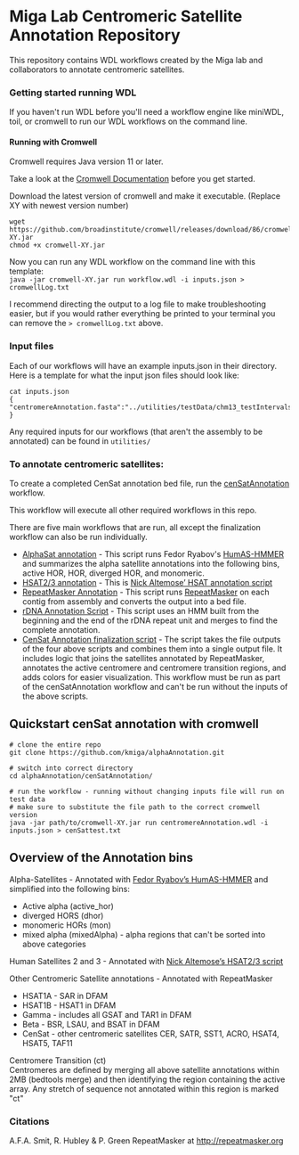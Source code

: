 # Miga Lab Centromeric Satellite Annotation Repository 

This repository contains WDL workflows created by the Miga lab and collaborators to annotate centromeric satellites.

### Getting started running WDL 
If you haven't run WDL before you'll need a workflow engine like miniWDL, toil, or cromwell to run our WDL workflows on the command line. 

#### Running with Cromwell 
Cromwell requires Java version 11 or later. 

Take a look at the [Cromwell Documentation](https://cromwell.readthedocs.io/en/stable/tutorials/FiveMinuteIntro/) before you get started. 

Download the latest version of cromwell and make it executable. (Replace XY with newest version number)  
```
wget https://github.com/broadinstitute/cromwell/releases/download/86/cromwell-XY.jar
chmod +x cromwell-XY.jar 
```

Now you can run any WDL workflow on the command line with this template:  
`java -jar cromwell-XY.jar run workflow.wdl -i inputs.json > cromwellLog.txt`

I recommend directing the output to a log file to make troubleshooting easier, but if you would rather everything be printed to your terminal you can remove the `> cromwellLog.txt` above.

### Input files 
Each of our workflows will have an example inputs.json in their directory. Here is a template for what the input json files should look like:

```
cat inputs.json
{ 
"centromereAnnotation.fasta":"../utilities/testData/chm13_testIntervals.fa"
}
```

Any required inputs for our workflows (that aren't the assembly to be annotated) can be found in `utilities/`

### To annotate centromeric satellites:
To create a completed CenSat annotation bed file, run the [cenSatAnnotation](cenSatAnnotation/centromereAnnotation.wdl) workflow. 

This workflow will execute all other required workflows in this repo. 

There are five main workflows that are run, all except the finalization workflow can also be run individually. 
- [AlphaSat annotation](alphaSat-HMMER/alphaSat-HMMER.wdl) - This script runs Fedor Ryabov's [HumAS-HMMER](https://github.com/fedorrik/HumAS-HMMER_for_AnVIL) and summarizes the alpha satellite annotations into the following bins, active HOR, HOR, diverged HOR, and monomeric. 
- [HSAT2/3 annotation](identify-hSat2and3/identify-hSat2and3.wdl) - This is [Nick Altemose’ HSAT annotation script](https://github.com/altemose/chm13_hsat)
- [RepeatMasker Annotation](cenSatAnnotation/tasks/RepeatMasker.wdl) - This script runs [RepeatMasker](http://repeatmasker.org) on each contig from assembly and converts the output into a bed file. 
- [rDNA Annotation Script](cenSatAnnotation/tasks/rDNA_annotation.wdl ) - This script uses an HMM built from the beginning and the end of the rDNA repeat unit and merges to find the complete annotation. 
- [CenSat Annotation finalization script](cenSatAnnotation/tasks/CenSatAnnotation.wdl) - The script takes the file outputs of the four above scripts and combines them into a single output file. It includes logic that joins the satellites annotated by RepeatMasker, annotates the active centromere and centromere transition regions, and adds colors for easier visualization. This workflow must be run as part of the cenSatAnnotation workflow and can't be run without the inputs of the above scripts. 

## Quickstart cenSat annotation with cromwell 

```
# clone the entire repo 
git clone https://github.com/kmiga/alphaAnnotation.git

# switch into correct directory  
cd alphaAnnotation/cenSatAnnotation/ 

# run the workflow - running without changing inputs file will run on test data
# make sure to substitute the file path to the correct cromwell version 
java -jar path/to/cromwell-XY.jar run centromereAnnotation.wdl -i inputs.json > cenSattest.txt 

```

## Overview of the Annotation bins 

Alpha-Satellites - Annotated with [Fedor Ryabov’s HumAS-HMMER](https://github.com/fedorrik/HumAS-HMMER_for_AnVIL) and simplified into the following bins:
- Active alpha (active_hor) 
- diverged HORS (dhor) 
- monomeric HORs (mon)
- mixed alpha (mixedAlpha) - alpha regions that can't be sorted into above categories 

Human Satellites 2 and 3 - Annotated with [Nick Altemose’s HSAT2/3 script](https://github.com/altemose/chm13_hsat)

Other Centromeric Satellite annotations - Annotated with RepeatMasker
- HSAT1A - SAR in DFAM
- HSAT1B - HSAT1 in DFAM
- Gamma - includes all GSAT and TAR1 in DFAM
- Beta - BSR, LSAU, and BSAT in DFAM
- CenSat - other centromeric satellites CER, SATR, SST1, ACRO, HSAT4, HSAT5, TAF11  

Centromere Transition (ct)  
Centromeres are defined by merging all above satellite annotations within 2MB (bedtools merge) and then identifying the region containing the active array. Any stretch of sequence not annotated within this region is marked "ct"



### Citations 
A.F.A. Smit, R. Hubley & P. Green RepeatMasker at http://repeatmasker.org
